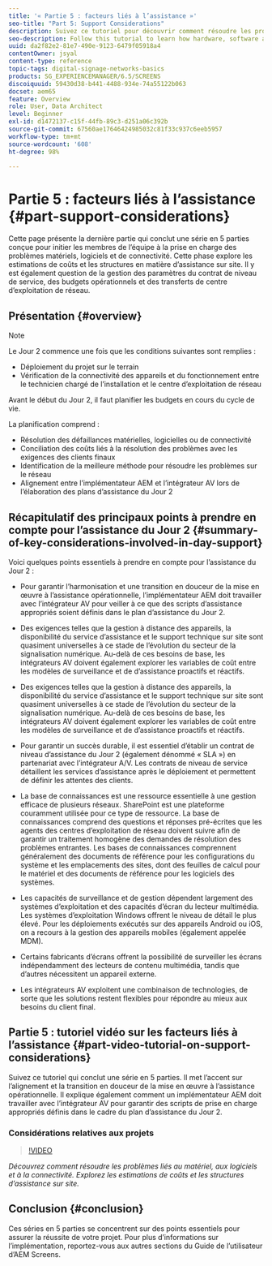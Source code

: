 ```yaml
---
title: '« Partie 5 : facteurs liés à l’assistance »'
seo-title: "Part 5: Support Considerations"
description: Suivez ce tutoriel pour découvrir comment résoudre les problèmes de matériel, de logiciels et de connectivité. Explorez les estimations de coûts et les structures d’assistance sur site. Apprenez également comment fonctionne la gestion des paramètres du contrat de niveau de service, des budgets opérationnels et des transferts de centre d’exploitation de réseau.
seo-description: Follow this tutorial to learn how hardware, software and connectivity issues are addressed. Explore cost estimations and frameworks for onsite support. Additionally learn how SLA parameters, operational budgets, and NOC handoffs are managed.
uuid: da2f82e2-81e7-490e-9123-6479f05918a4
contentOwner: jsyal
content-type: reference
topic-tags: digital-signage-networks-basics
products: SG_EXPERIENCEMANAGER/6.5/SCREENS
discoiquuid: 59430d38-b441-4488-934e-74a55122b063
docset: aem65
feature: Overview
role: User, Data Architect
level: Beginner
exl-id: d1472137-c15f-44fb-89c3-d251a06c392b
source-git-commit: 67560ae17646424985032c81f33c937c6eeb5957
workflow-type: tm+mt
source-wordcount: '608'
ht-degree: 98%

---
```


# Partie 5 : facteurs liés à l’assistance {#part-support-considerations}

Cette page présente la dernière partie qui conclut une série en 5 parties conçue pour initier les membres de l’équipe à la prise en charge des problèmes matériels, logiciels et de connectivité. Cette phase explore les estimations de coûts et les structures en matière d’assistance sur site. Il y est également question de la gestion des paramètres du contrat de niveau de service, des budgets opérationnels et des transferts de centre d’exploitation de réseau.

## Présentation {#overview}

>[!NOTE]
>
>Le Jour 2 commence une fois que les conditions suivantes sont remplies :
>
>* Déploiement du projet sur le terrain
>* Vérification de la connectivité des appareils et du fonctionnement entre le technicien chargé de l’installation et le centre d’exploitation de réseau
>
>Avant le début du Jour 2, il faut planifier les budgets en cours du cycle de vie.

La planification comprend :

* Résolution des défaillances matérielles, logicielles ou de connectivité
* Conciliation des coûts liés à la résolution des problèmes avec les exigences des clients finaux
* Identification de la meilleure méthode pour résoudre les problèmes sur le réseau
* Alignement entre l’implémentateur AEM et l’intégrateur AV lors de l’élaboration des plans d’assistance du Jour 2

## Récapitulatif des principaux points à prendre en compte pour l’assistance du Jour 2 {#summary-of-key-considerations-involved-in-day-support}

Voici quelques points essentiels à prendre en compte pour l’assistance du Jour 2 :

* Pour garantir l’harmonisation et une transition en douceur de la mise en œuvre à l’assistance opérationnelle, l’implémentateur AEM doit travailler avec l’intégrateur AV pour veiller à ce que des scripts d’assistance appropriés soient définis dans le plan d’assistance du Jour 2.
* Des exigences telles que la gestion à distance des appareils, la disponibilité du service d’assistance et le support technique sur site sont quasiment universelles à ce stade de l’évolution du secteur de la signalisation numérique. Au-delà de ces besoins de base, les intégrateurs AV doivent également explorer les variables de coût entre les modèles de surveillance et de d’assistance proactifs et réactifs.

* Des exigences telles que la gestion à distance des appareils, la disponibilité du service d’assistance et le support technique sur site sont quasiment universelles à ce stade de l’évolution du secteur de la signalisation numérique. Au-delà de ces besoins de base, les intégrateurs AV doivent également explorer les variables de coût entre les modèles de surveillance et de d’assistance proactifs et réactifs.
* Pour garantir un succès durable, il est essentiel d’établir un contrat de niveau d’assistance du Jour 2 (également dénommé « SLA ») en partenariat avec l’intégrateur A/V. Les contrats de niveau de service détaillent les services d’assistance après le déploiement et permettent de définir les attentes des clients.
* La base de connaissances est une ressource essentielle à une gestion efficace de plusieurs réseaux. SharePoint est une plateforme couramment utilisée pour ce type de ressource. La base de connaissances comprend des questions et réponses pré-écrites que les agents des centres d’exploitation de réseau doivent suivre afin de garantir un traitement homogène des demandes de résolution des problèmes entrantes. Les bases de connaissances comprennent généralement des documents de référence pour les configurations du système et les emplacements des sites, dont des feuilles de calcul pour le matériel et des documents de référence pour les logiciels des systèmes.
* Les capacités de surveillance et de gestion dépendent largement des systèmes d’exploitation et des capacités d’écran du lecteur multimédia. Les systèmes d’exploitation Windows offrent le niveau de détail le plus élevé. Pour les déploiements exécutés sur des appareils Android ou iOS, on a recours à la gestion des appareils mobiles (également appelée MDM).
* Certains fabricants d’écrans offrent la possibilité de surveiller les écrans indépendamment des lecteurs de contenu multimédia, tandis que d’autres nécessitent un appareil externe.
* Les intégrateurs AV exploitent une combinaison de technologies, de sorte que les solutions restent flexibles pour répondre au mieux aux besoins du client final.

## Partie 5 : tutoriel vidéo sur les facteurs liés à l’assistance {#part-video-tutorial-on-support-considerations}

Suivez ce tutoriel qui conclut une série en 5 parties. Il met l’accent sur l’alignement et la transition en douceur de la mise en œuvre à l’assistance opérationnelle. Il explique également comment un implémentateur AEM doit travailler avec l’intégrateur AV pour garantir des scripts de prise en charge appropriés définis dans le cadre du plan d’assistance du Jour 2.

### Considérations relatives aux projets

>[!VIDEO](https://video.tv.adobe.com/v/28383)

*Découvrez comment résoudre les problèmes liés au matériel, aux logiciels et à la connectivité. Explorez les estimations de coûts et les structures d’assistance sur site.*

## Conclusion {#conclusion}

Ces séries en 5 parties se concentrent sur des points essentiels pour assurer la réussite de votre projet. Pour plus d’informations sur l’implémentation, reportez-vous aux autres sections du Guide de l’utilisateur d’AEM Screens.
